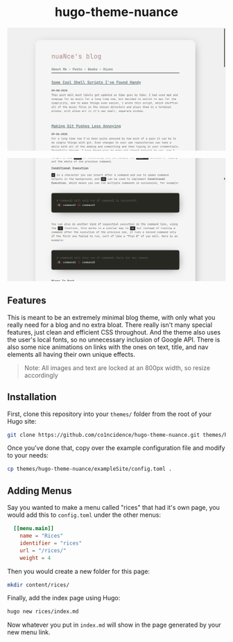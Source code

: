 <h1 align="center">hugo-theme-nuance</h1>

<p align="center"

![img](images/screenshot1.png)

</p>

<p align="center"

![img](images/screenshot2.png)

</p>

## Features
This is meant to be an extremely minimal blog theme, with only what you really need for a blog and no extra bloat. There really isn't many special features, just clean and efficient CSS throughout. And the theme also uses the user's local fonts, so no unnecessary inclusion of Google API. There is also some nice animations on links with the ones on text, title, and nav elements all having their own unique effects.

> Note: All images and text are locked at an 800px width, so resize accordingly

## Installation
First, clone this repository into your `themes/` folder from the root of your Hugo site:
```sh
git clone https://github.com/co1ncidence/hugo-theme-nuance.git themes/hugo-theme-nuance
```
Once you've done that, copy over the example configuration file and modify to your needs:
```sh
cp themes/hugo-theme-nuance/exampleSite/config.toml .
```

## Adding Menus
Say you wanted to make a menu called "rices" that had it's own page, you would add this to `config.toml` under the other menus:
```toml
  [[menu.main]]
    name = "Rices"
    identifier = "rices"
    url = "/rices/"
    weight = 4
```
Then you would create a new folder for this page:
```sh
mkdir content/rices/
```
Finally, add the index page using Hugo:
```sh
hugo new rices/index.md
```
Now whatever you put in `index.md` will show in the page generated by your new menu link.
